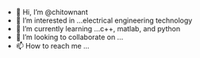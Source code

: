 - 👋 Hi, I’m @chitownant
- 👀 I’m interested in ...electrical engineering technology
- 🌱 I’m currently learning ...c++, matlab, and python
- 💞️ I’m looking to collaborate on ...
- 📫 How to reach me ...

<!---
chitownant/chitownant is a ✨ special ✨ repository because its `README.md` (this file) appears on your GitHub profile.
You can click the Preview link to take a look at your changes.
--->
